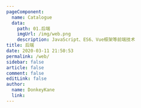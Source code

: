 ```yaml
---
pageComponent:
  name: Catalogue
  data:
    path: 01.后端
    imgUrl: /img/web.png
    description: JavaScript、ES6、Vue框架等前端技术
title: 后端
date: 2020-03-11 21:50:53
permalink: /web/
sidebar: false
article: false
comment: false
editLink: false
author:
  name: DonkeyKane
  link: 
---
```

